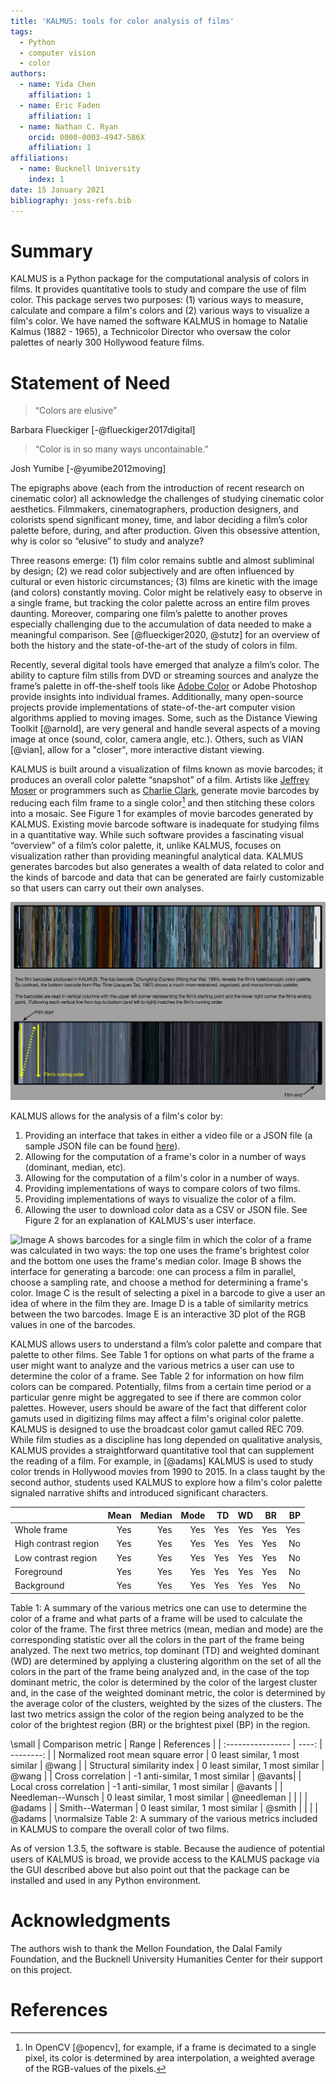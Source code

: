 ```yaml
---
title: 'KALMUS: tools for color analysis of films'
tags:
  - Python
  - computer vision
  - color
authors:
  - name: Yida Chen
    affiliation: 1 
  - name: Eric Faden
    affiliation: 1
  - name: Nathan C. Ryan
    orcid: 0000-0003-4947-586X
    affiliation: 1
affiliations:
  - name: Bucknell University
    index: 1
date: 15 January 2021
bibliography: joss-refs.bib
---
```



# Summary

KALMUS is a Python package for the computational analysis of colors in films. It provides quantitative tools to study and compare the use of film color.  This package serves two purposes:  (1) various ways to measure, calculate and compare a film's colors and (2) various ways to visualize a film's color.  We have named the software KALMUS in homage to Natalie Kalmus (1882 - 1965), a Technicolor Director who oversaw the color palettes of nearly 300 Hollywood feature films.


# Statement of Need

>“Colors are elusive”

Barbara Flueckiger [-@flueckiger2017digital]

>“Color is in so many ways uncontainable.”

Josh Yumibe [-@yumibe2012moving]


The epigraphs above (each from the introduction of recent research on cinematic color) all acknowledge the challenges of studying cinematic color aesthetics.  Filmmakers, cinematographers, production designers, and colorists spend significant money, time, and labor deciding a film’s color palette before, during, and after production.  Given this obsessive attention, why is color so “elusive” to study and analyze?  

Three reasons emerge: (1) film color remains subtle and almost subliminal by design; (2) we read color subjectively and are often influenced by cultural or even historic circumstances; (3) films are kinetic with the image (and colors) constantly moving.  Color might be relatively easy to observe in a single frame, but tracking the color palette across an entire film proves daunting.  Moreover, comparing one film’s palette to another proves especially challenging due to the accumulation of data needed to make a meaningful comparison.  See [@flueckiger2020, @stutz] for an overview of both the history and the state-of-the-art of the study of colors in film.

Recently, several digital tools have emerged that analyze a film’s color.  The ability to capture film stills from DVD or streaming sources and analyze the frame’s palette in off-the-shelf tools like [Adobe Color](http://color.adobe.com) or Adobe Photoshop provide insights into individual frames.  Additionally, many open-source projects provide implementations of state-of-the-art computer vision algorithms applied to moving images.  Some, such as the Distance Viewing Toolkit [@arnold], are very general and handle several aspects of a moving image at once (sound, color, camera angle, etc.).  Others, such as VIAN [@vian], allow for a "closer", more interactive distant viewing.  

KALMUS is built around a visualization of films known as movie barcodes; it produces an overall color palette “snapshot” of a film.  Artists like [Jeffrey Moser](http://www.jeffreymoser.com/) or programmers such as [Charlie Clark](https://thecolorsofmotion.com/about), generate movie barcodes by reducing each film frame to a single color[^1] and then stitching these colors into a mosaic.  See Figure 1 for examples of movie barcodes generated by KALMUS.  Existing movie barcode software is inadequate for studying films in a quantitative way.  While such software provides a fascinating visual “overview” of a film’s color palette, it, unlike KALMUS, focuses on visualization rather than providing meaningful analytical data.  KALMUS generates barcodes but also generates a wealth of data related to color and the kinds of barcode and data that can be generated are fairly customizable so that users can carry out their own analyses.  

![Movie barcodes generated by KALMUS.](images-joss/kalmus_figure1_1.jpg)

[^1]: In OpenCV [@opencv], for example, if a frame is decimated to a single pixel, its color is determined by area interpolation, a weighted average of the RGB-values of the pixels.

KALMUS allows for the analysis of a film's color by:  

1. Providing an interface that takes in either a video file or a JSON file (a sample JSON file can be found [here](https://github.com/KALMUS-Color-Toolkit/KALMUS/blob/master/kalmus/data/mission_impossible_Bright_Whole_frame_Color.json)).  
1. Allowing for the computation of a frame's color in a number of ways (dominant, median, etc).  
1. Allowing for the computation of a film's color in a number of ways.  
1. Providing implementations of ways to compare colors of two films.  
1. Providing implementations of ways to visualize the color of a film.  
1. Allowing the user to download color data as a CSV or JSON file.  See Figure 2 for an explanation of KALMUS's user interface.  

![Image A shows barcodes for a single film in which the color of a frame was calculated in two ways:  the top one uses the frame's brightest color and the bottom one uses the frame's median color.  Image B shows the interface for generating a barcode: one can process a film in parallel, choose a sampling rate, and choose a method for determining a frame's color.  Image C is the result of selecting a pixel in a barcode to give a user an idea of where in the film they are.  Image D is a table of similarity metrics between the two barcodes.  Image E is an interactive 3D plot of the RGB values in one of the barcodes.](images-joss/kalmus-interface.jpg)



KALMUS allows users to understand a film’s color palette and compare that palette to other films.  See Table 1 for options on what parts of the frame a user might want to analyze and the various metrics a user can use to determine the color of a frame.  See Table 2 for information on how film colors can be compared.  Potentially, films from a certain time period or a particular genre might be aggregated to see if there are common color palettes.  However, users should be aware of the fact that different color gamuts used in digitizing films may affect a film's original color palette.  KALMUS is designed to use the broadcast color gamut called REC 709.  While film studies as a discipline has long depended on qualitative analysis, KALMUS provides a straightforward quantitative tool that can supplement the reading of a film.  For example, in [@adams] KALMUS is used to study color trends in Hollywood movies from 1990 to 2015.  In a class taught by the second author, students used KALMUS to explore how a film's color palette signaled narrative shifts and introduced significant characters.


|                     | Mean	| Median   | Mode	| TD	| WD	| BR	| BP  |
| :-------------------| ----: | -------: | ---: | --: | --: |---: | --: |
| Whole frame	        | Yes   | Yes      | Yes  | Yes | Yes | Yes | Yes |
| High contrast region	| Yes | Yes | Yes | Yes | Yes | Yes | No |
| Low contrast region	| Yes | Yes | Yes | Yes | Yes |  Yes |No |
| Foreground	| Yes | Yes | Yes | Yes | Yes |  Yes | No |
| Background	| Yes | Yes | Yes | Yes | Yes |  Yes | No |

Table 1:  A summary of the various metrics one can use to determine the color of a frame and what parts of a frame will be used to calculate the color of the frame.  The first three metrics (mean, median and mode) are the corresponding statistic over all the colors in the part of the frame being analyzed.  The next two metrics, top dominant (TD) and weighted dominant (WD) are determined by applying a clustering algorithm on the set of all the colors in the part of the frame being analyzed and, in the case of the top dominant metric, the color is determined by the color of the largest cluster and, in the case of the weighted dominant metric, the color is determined by the average color of the clusters, weighted by the sizes of the clusters.  The last two metrics assign the color of the region being analyzed to be the color of the brightest region (BR) or the brightest pixel (BP) in the region.

\small
| Comparison metric | Range | References |
| :---------------- | ----: | --------: |
| Normalized root mean square error | 0 least similar, 1 most similar | @wang  |
| Structural similarity index | 0 least similar, 1 most similar | @wang |
| Cross correlation | -1 anti-similar, 1 most similar | @avants|
| Local cross correlation | -1 anti-similar, 1 most similar | @avants |
| Needleman--Wunsch | 0 least similar, 1 most similar | @needleman |
|                   |                                 | @adams |
| Smith--Waterman | 0 least similar, 1 most similar | @smith |
|                 |                                 | @adams |
\normalsize
Table 2:  A summary of the various metrics included in KALMUS to compare the overall color of two films.


As of version 1.3.5, the software is stable.  Because the audience of potential users of KALMUS is broad, we provide access to the KALMUS package via the GUI described above but also point out that the package can be installed and used in any Python environment.

# Acknowledgments
The authors wish to thank the Mellon Foundation, the Dalal Family Foundation, and the Bucknell University Humanities Center for their support on this project.


# References

